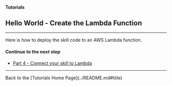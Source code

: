 #### Tutorials
## Hello World - Create the Lambda Function <a id="title"></a>
<hr />

Here is how to deploy the skill code to an AWS Lambda function.


#### Continue to the next step


 * [Part 4 - Connect your skill to Lambda](./PAGE4.md#title)


<hr />
Back to the [Tutorials Home Page](../README.md#title)
